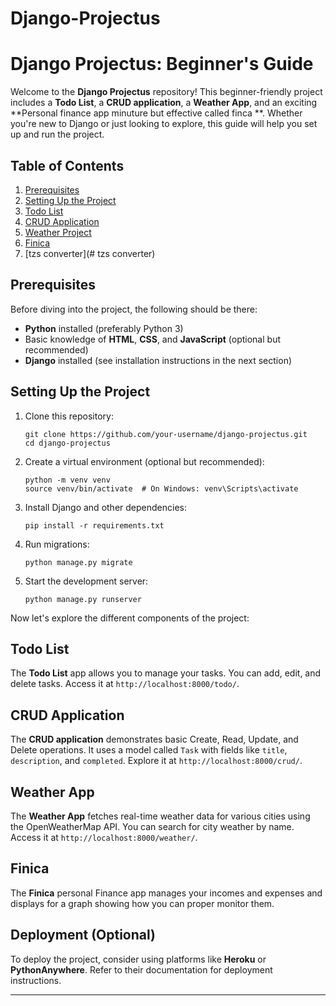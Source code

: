 # Django-Projectus
# Django Projectus: Beginner's Guide

Welcome to the **Django Projectus** repository! This beginner-friendly project includes a **Todo List**, a **CRUD application**, a **Weather App**, and an exciting **Personal finance app minuture but effective called finca **. Whether you're new to Django or just looking to explore, this guide will help you set up and run the project.

## Table of Contents
1. [Prerequisites](#prerequisites)
2. [Setting Up the Project](#setting-up-the-project)
3. [Todo List](#todo-list)
4. [CRUD Application](#crud-application)
5. [Weather Project](#weather-app)
6. [Finica](#Finica)
7. [tzs converter](# tzs converter)


## Prerequisites
Before diving into the project, the following should be there:
- **Python** installed (preferably Python 3)
- Basic knowledge of **HTML**, **CSS**, and **JavaScript** (optional but recommended)
- **Django** installed (see installation instructions in the next section)

## Setting Up the Project
1. Clone this repository:
   ```
   git clone https://github.com/your-username/django-projectus.git
   cd django-projectus
   ```

2. Create a virtual environment (optional but recommended):
   ```
   python -m venv venv
   source venv/bin/activate  # On Windows: venv\Scripts\activate
   ```

3. Install Django and other dependencies:
   ```
   pip install -r requirements.txt
   ```

4. Run migrations:
   ```
   python manage.py migrate
   ```

5. Start the development server:
   ```
   python manage.py runserver
   ```

Now let's explore the different components of the project:

## Todo List
The **Todo List** app allows you to manage your tasks. You can add, edit, and delete tasks. Access it at `http://localhost:8000/todo/`.

## CRUD Application
The **CRUD application** demonstrates basic Create, Read, Update, and Delete operations. It uses a model called `Task` with fields like `title`, `description`, and `completed`. Explore it at `http://localhost:8000/crud/`.

## Weather App
The **Weather App** fetches real-time weather data for various cities using the OpenWeatherMap API. You can search for city weather by name. Access it at `http://localhost:8000/weather/`.

## Finica
The **Finica** personal Finance app manages your incomes and expenses and displays for a graph showing how you can proper monitor them.

## Deployment (Optional)
To deploy the project, consider using platforms like **Heroku** or **PythonAnywhere**. Refer to their documentation for deployment instructions.



---



